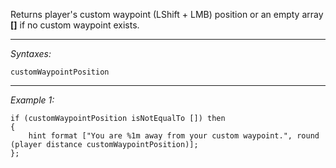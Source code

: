 Returns player's custom waypoint (LShift + LMB) position or an empty array **[]** if no custom waypoint exists.


---
*Syntaxes:*

`customWaypointPosition`

---
*Example 1:*

```sqf
if (customWaypointPosition isNotEqualTo []) then
{
	hint format ["You are %1m away from your custom waypoint.", round (player distance customWaypointPosition)];
};
```